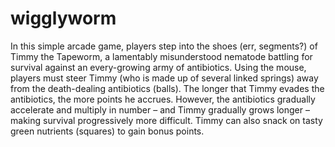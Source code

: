 wigglyworm
==========
In this simple arcade game, players step into the shoes (err, segments?) of Timmy the Tapeworm, a lamentably misunderstood nematode battling for survival against an every-growing army of antibiotics. Using the mouse, players must steer Timmy (who is made up of several linked springs) away from the death-dealing antibiotics (balls). The longer that Timmy evades the antibiotics, the more points he accrues. However, the antibiotics gradually accelerate and multiply in number – and Timmy gradually grows longer – making survival progressively more difficult. Timmy can also snack on tasty green nutrients (squares) to gain bonus points.

